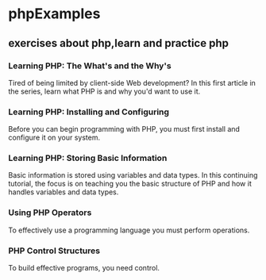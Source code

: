 # phpExamples
exercises about php,learn and practice php
--------------

### Learning PHP: The What's and the Why's
Tired of being limited by client-side Web development?
In this first article in the series, learn what PHP is and why you'd want to use it.


### Learning PHP: Installing and Configuring
Before you can begin programming with PHP, you must first install and configure it on your system. 

### Learning PHP: Storing Basic Information
Basic information is stored using variables and data types. In this continuing tutorial,
the focus is on teaching you the basic structure of PHP and how it handles variables and data types.


### Using PHP Operators
To effectively use a programming language you must perform operations. 

### PHP Control Structures
To build effective programs, you need control.



